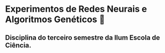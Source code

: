 # Experimentos de Redes Neurais e Algoritmos Genéticos :brain:

## Disciplina do terceiro semestre da Ilum Escola de Ciência.
